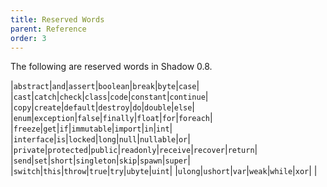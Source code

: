 ```yaml
---
title: Reserved Words
parent: Reference
order: 3
---
```


The following are reserved words in Shadow 0.8.

|`abstract`|`and`|`assert`|`boolean`|`break`|`byte`|`case`|
|`cast`|`catch`|`check`|`class`|`code`|`constant`|`continue`|
|`copy`|`create`|`default`|`destroy`|`do`|`double`|`else`|
|`enum`|`exception`|`false`|`finally`|`float`|`for`|`foreach`|
|`freeze`|`get`|`if`|`immutable`|`import`|`in`|`int`|
|`interface`|`is`|`locked`|`long`|`null`|`nullable`|`or`|
|`private`|`protected`|`public`|`readonly`|`receive`|`recover`|`return`|
|`send`|`set`|`short`|`singleton`|`skip`|`spawn`|`super`|
|`switch`|`this`|`throw`|`true`|`try`|`ubyte`|`uint`|
|`ulong`|`ushort`|`var`|`weak`|`while`|`xor`| |
